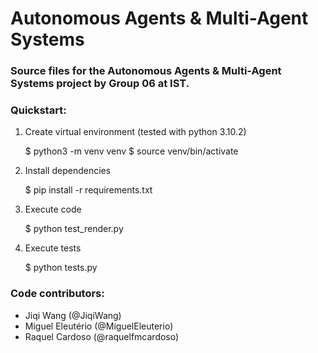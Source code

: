 # Autonomous Agents & Multi-Agent Systems

### Source files for the Autonomous Agents & Multi-Agent Systems project by Group 06 at IST.

### Quickstart:

1. Create virtual environment (tested with python 3.10.2)

    $ python3 -m venv venv
    $ source venv/bin/activate

2. Install dependencies

    $ pip install -r requirements.txt

3. Execute code

    $ python test_render.py

4. Execute tests

    $ python tests.py

### Code contributors:

- Jiqi Wang (@JiqiWang)
- Miguel Eleutério (@MiguelEleuterio)
- Raquel Cardoso (@raquelfmcardoso)
